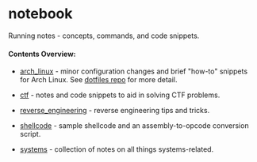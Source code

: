 # notebook
Running notes - concepts, commands, and code snippets.

#### Contents Overview:

* [arch_linux](https://github.com/tnballo/notebook/tree/master/arch_linux) - minor configuration changes and brief "how-to" snippets for Arch Linux. See [dotfiles repo](https://github.com/tnballo/dotfiles) for more detail.

* [ctf](https://github.com/tnballo/notebook/tree/master/ctf) - notes and code snippets to aid in solving CTF problems.

* [reverse_engineering](https://github.com/tnballo/notebook/tree/master/reverse_engineering) - reverse engineering tips and tricks.

* [shellcode](https://github.com/tnballo/notebook/tree/master/shellcode) - sample shellcode and an assembly-to-opcode conversion script.

* [systems](https://github.com/tnballo/notebook/tree/master/systems) - collection of notes on all things systems-related.
